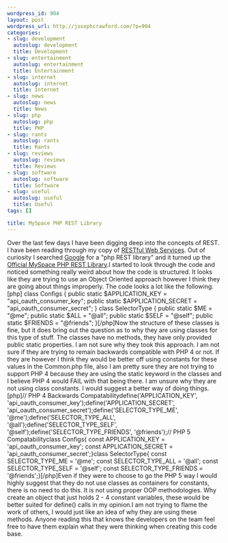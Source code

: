 ```yaml
--- 
wordpress_id: 904
layout: post
wordpress_url: http://josephcrawford.com/?p=904
categories: 
- slug: development
  autoslug: development
  title: Development
- slug: entertainment
  autoslug: entertainment
  title: Entertainment
- slug: internet
  autoslug: internet
  title: Internet
- slug: news
  autoslug: news
  title: News
- slug: php
  autoslug: php
  title: PHP
- slug: rants
  autoslug: rants
  title: Rants
- slug: reviews
  autoslug: reviews
  title: Reviews
- slug: software
  autoslug: software
  title: Software
- slug: useful
  autoslug: useful
  title: Useful
tags: []

title: MySpace PHP REST Library
---
```

Over the last few days I have been digging deep into the concepts of REST.  I have been reading through my copy of [RESTful Web Services](http://www.amazon.com/RESTful-Web-Services-Leonard-Richardson/dp/0596529260/ref=sr_1_1?ie=UTF8&s=books&qid=1240926906&sr=8-1).  Out of curiosity I searched [Google](http://www.josephcrawford.com/2008/02/15/iphone-usage-shocks-google/ "Google") for a "php REST library" and it turned up the [Official MySpace PHP REST Library](http://wiki.developer.myspace.com/index.php?title=Category:MDP_Libraries#Official_MySpace_REST_API_PHP_Library).I started to look through the code and noticed something really weird about how the code is structured.  It looks like they are trying to use an Object Oriented approach however I think they are going about things improperly.  The code looks a lot like the following.[php]      class Configs {          public static $APPLICATION_KEY = "api_oauth_consumer_key";          public static $APPLICATION_SECRET = "api_oauth_consumer_secret";      }      class SelectorType {          public static $ME = "@me";          public static $ALL = "@all";          public static $SELF = "@self";          public static $FRIENDS = "@friends";      }[/php]Now the structure of these classes is fine, but it does bring out the question as to why they are using classes for this type of stuff. The classes have no methods, they have only provided public static properties. I am not sure why they took this approach. I am not sure if they are trying to remain backwards compatible with PHP 4 or not. If they are however I think they would be better off using constants for these values in the Common.php file, also I am pretty sure they are not trying to support PHP 4 because they are using the static keyword in the classes and I believe PHP 4 would FAIL with that being there. I am unsure why they are not using class constants. I would suggest a better way of doing things.[php]// PHP 4 Backwards Compatabilitydefine('APPLICATION_KEY', 'api_oauth_consumer_key');define('APPLICATION_SECRET', 'api_oauth_consumer_secret');define('SELECTOR_TYPE_ME', '@me');define('SELECTOR_TYPE_ALL', '@all');define('SELECTOR_TYPE_SELF', '@self');define('SELECTOR_TYPE_FRIENDS', '@friends');// PHP 5 Compatabilityclass Configs{ const APPLICATION_KEY = 'api_oauth_consumer_key'; const APPLICATION_SECRET = 'api_oauth_consumer_secret';}class SelectorType{ const SELECTOR_TYPE_ME = '@me'; const SELECTOR_TYPE_ALL = '@all'; const SELECTOR_TYPE_SELF = '@self'; const SELECTOR_TYPE_FRIENDS = '@friends';}[/php]Even if they were to choose to go the PHP 5 way I would highly suggest that they do not use classes as containers for constants, there is no need to do this.  It is not using proper OOP methodologies.  Why create an object that just holds 2 - 4 constant variables, these would be better suited for define() calls in my opinion.I am not trying to flame the work of others, I would just like an idea of why they are using these methods.  Anyone reading this that knows the developers on the team feel free to have them explain what they were thinking when creating this code base.
